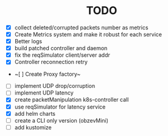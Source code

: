 <h1 align="center">TODO</h1>

- [x] collect deleted/corrupted packets number as metrics
- [x] Create Metrics system and make it robust for each service
- [x] Better logs
- [x] build patched controller and daemon
- [x] fix the reqSimulator client/server addr
- [x] Controller reconnection retry 
- ~[ ] Create Proxy factory~
- [ ] implement UDP drop/corruption 
- [ ] implement UDP latency
- [x] create packetManipulation k8s-controller call
- [x] use reqSimulator for latency service
- [x] add helm charts
- [ ] create a CLI only version (obzevMini)
- [ ] add kustomize
